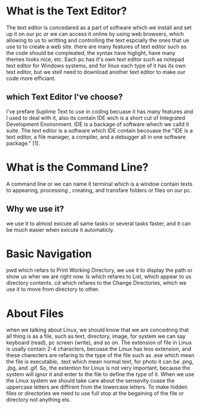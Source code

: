 # What is the Text Editor? 
The text editor is concedared as a part of software which we install and set up it on our pc or we can access it online by using web browsers, which allowing to us to writting and controlling the text espcially the ones that ue use to to create a web site.
there are many features of text editor such as the code should be compleated, the syntax have higlight, have many themes looks nice, etc.
Each pc has it's own text editor such as notepad text editor for Windows systems, and for linux each type of it has its own text editor, but we stell need to download another text editor to make our code more efficiant. 
## which Text Editor I've choose? 
I've prefare Suplime Text to use in coding becuase it has many features and I used to deal with it, also its contain IDE wich is a short cut of Integrated Development Environment. 
IDE is a backage of software whech we calld it suite. The text editor is a software which IDE contain becouase the "IDE is a text editor, a file manager, a compiler, and a debugger all in one software package." [1].

# What is the Command Line?
A command line or we can name it terminal which is a window contain texts to appearing, processing , creating, and transfare folders or files on our pc.
## Why we use it?
we use it to almost exicute all same tasks or several tasks faster, and it can be much easier when exicute it automaticly.

# Basic Navigation
pwd which refars to Print Working Directory, we use it to display the path or show us wher we are right now.
ls which refares to List, which appear to us directory contents.
cd which refares to the Change Directories, which we use it to move from directory to other.

# About Files
when we talking about Linux, we should know that we are concedring that all thing is  as a file, such as text, directory, image, for system we can say keyboard (read), pc screen (write), and so on.
The extension of file in Linux is usally contain 2-4 characters, becuase the Linux has less extension, and these charecters are refaring to the type of the file such as .exe which mean the file is executable, .text which mean normal  text, for photo it can be  .png, .jbg, and .gif. So, the extention for Linux is not very important, because the system will ignor it and enter to the file to define the type of it. When we use the Linux system we should take care about the sensevity coase the uppercase letters are diffirent from the lowercase letters. To make hidden files or directories we need to use full stop at the begaining of the file or directory not anything els.


